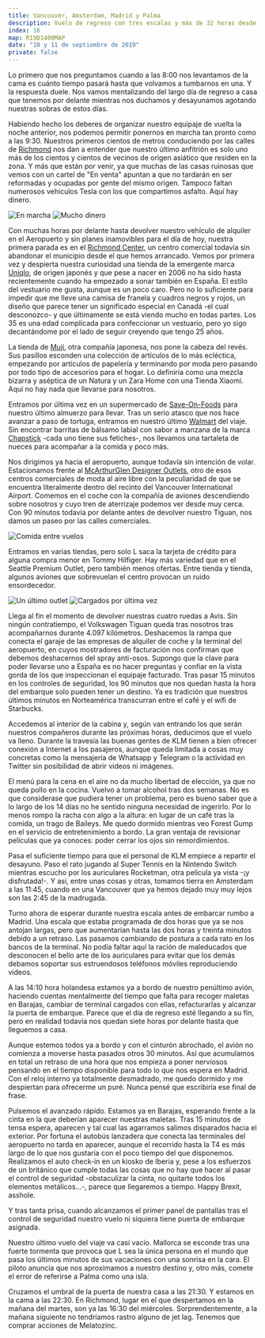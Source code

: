 ```yaml
---
title: Vancouver, Amsterdam, Madrid y Palma
description: Vuelo de regreso con tres escalas y más de 32 horas desde que despertamos en la Columbia Británica hasta que nos acostamos en Mallorca.
index: 16
map: R19D1400MAP
date: "10 y 11 de septiembre de 2019"
private: false
---
```

Lo primero que nos preguntamos cuando a las 8:00 nos levantamos de la cama es cuánto tiempo pasará hasta que volvamos a tumbarnos en una. Y la respuesta duele. Nos vamos mentalizando del largo día de regreso a casa que tenemos por delante mientras nos duchamos y desayunamos agotando nuestras sobras de estos días.

Habiendo hecho los deberes de organizar nuestro equipaje de vuelta la noche anterior, nos podemos permitir ponernos en marcha tan pronto como a las 9:30. Nuestros primeros cientos de metros conduciendo por las calles de [Richmond](https://es.wikipedia.org/wiki/Richmond_(Columbia_Brit%C3%A1nica) "Richmond, Columbia Británica") nos dan a entender que nuestro último anfitrión es solo uno más de los cientos y cientos de vecinos de origen asiático que residen en la zona. Y más que están por venir, ya que muchas de las casas ruinosas que vemos con un cartel de "En venta" apuntan a que no tardarán en ser reformadas y ocupadas por gente del mismo origen. Tampoco faltan numerosos vehículos Tesla con los que compartimos asfalto. Aquí hay dinero.

![En marcha](R19D1401)
![Mucho dinero](R19D1402)

Con muchas horas por delante hasta devolver nuestro vehículo de alquiler en el Aeropuerto y sin planes inamovibles para el día de hoy, nuestra primera parada es en el [Richmond Center](https://www.cfshops.com/richmond-centre.html), un centro comercial todavía sin abandonar el municipio desde el que hemos arrancado. Vemos por primera vez y despierta nuestra curiosidad una tienda de la emergente marca [Uniqlo](https://www.uniqlo.com/es/es/home "Cadena de moda Uniqlo"), de origen japonés y que pese a nacer en 2006 no ha sido hasta recientemente cuando ha empezado a sonar también en España. El estilo del vestuario me gusta, aunque es un poco caro. Pero no lo suficiente para impedir que me lleve una camisa de franela y cuadros negros y rojos, un diseño que parece tener un significado especial en Canadá -el cual desconozco- y que últimamente se está viendo mucho en todas partes. Los 35 es una edad complicada para confeccionar un vestuario, pero yo sigo decantándome por el lado de seguir creyendo que tengo 25 años.

La tienda de [Muji](https://www.muji.com/es/ "Tiendas Muji"), otra compañía japonesa, nos pone la cabeza del revés. Sus pasillos esconden una colección de artículos de lo más ecléctica, empezando por artículos de papelería y terminando por moda pero pasando por todo tipo de accesorios para el hogar. Lo definiría como una mezcla bizarra y aséptica de un Natura y un Zara Home con una Tienda Xiaomi. Aquí no hay nada que llevarse para nosotros.

Entramos por última vez en un supermercado de [Save-On-Foods](https://en.wikipedia.org/wiki/Save-On-Foods "Supermercados Save-On-Foods") para nuestro último almuerzo para llevar. Tras un serio atasco que nos hace avanzar a paso de tortuga, entramos en nuestro último [Walmart](https://www.walmart.ca/en "Hipermercados Walmart") del viaje. Sin encontrar barritas de bálsamo labial con sabor a manzana de la marca [Chapstick](https://www.chapstick.com/ "Barritas de bálsamo labial Chapstick") -cada uno tiene sus fetiches-, nos llevamos una tartaleta de nueces para acompañar a la comida y poco más.

Nos dirigimos ya hacia el aeropuerto, aunque todavía sin intención de volar. Estacionamos frente al [McArthurGlen Designer Outlets](https://www.mcarthurglen.com/en/outlets/ca/designer-outlet-vancouver/), otro de esos centros comerciales de moda al aire libre con la peculiaridad de que se encuentra literalmente dentro del recinto del Vancouver International Airport. Comemos en el coche con la compañía de aviones descendiendo sobre nosotros y cuyo tren de aterrizaje podemos ver desde muy cerca. Con 90 minutos todavía por delante antes de devolver nuestro Tiguan, nos damos un paseo por las calles comerciales.

![Comida entre vuelos](R19D1403)

Entramos en varias tiendas, pero solo L saca la tarjeta de crédito para alguna compra menor en Tommy Hilfiger. Hay más variedad que en el Seattle Premium Outlet, pero también menos ofertas. Entre tienda y tienda, algunos aviones que sobrevuelan el centro provocan un ruido ensordecedor.

![Un último outlet](R19D1404)
![Cargados por última vez](R19D1405)

Llega al fin el momento de devolver nuestras cuatro ruedas a Avis. Sin ningún contratiempo, el Volkswagen Tiguan queda tras nosotros tras acompañarnos durante 4.097 kilómetros. Deshacemos la rampa que conecta el garaje de las empresas de alquiler de coche y la terminal del aeropuerto, en cuyos mostradores de facturación nos confirman que debemos deshacernos del spray anti-osos. Supongo que la clave para poder llevarse uno a España es no hacer preguntas y confiar en la vista gorda de los que inspeccionan el equipaje facturado. Tras pasar 15 minutos en los controles de seguridad, los 90 minutos que nos quedan hasta la hora del embarque solo pueden tener un destino. Ya es tradición que nuestros últimos minutos en Norteamérica transcurran entre el café y el wifi de Starbucks.

Accedemos al interior de la cabina y, según van entrando los que serán nuestros compañeros durante las próximas horas, deducimos que el vuelo va lleno. Durante la travesía las buenas gentes de KLM tienen a bien ofrecer conexión a Internet a los pasajeros, aunque queda limitada a cosas muy concretas como la mensajería de Whatsapp y Telegram o la actividad en Twitter sin posibilidad de abrir videos ni imágenes.

El menú para la cena en el aire no da mucho libertad de elección, ya que no queda pollo en la cocina. Vuelvo a tomar alcohol tras dos semanas. No es que considerase que pudiera tener un problema, pero es bueno saber que a lo largo de los 14 días no he sentido ninguna necesidad de ingerirlo. Por lo menos rompo la racha con algo a la altura: en lugar de un café tras la comida, un trago de Baileys. Me quedo dormido mientras veo Forest Gump en el servicio de entretenimiento a bordo. La gran ventaja de revisionar películas que ya conoces: poder cerrar los ojos sin remordimientos.

Pasa el suficiente tiempo para que el personal de KLM empiece a repartir el desayuno. Paso el rato jugando al Super Tennis en la Nintendo Switch mientras escucho por los auriculares Rocketman, otra película ya vista -¡y disfrutada!-. Y así, entre unas cosas y otras, tomamos tierra en Amsterdam a las 11:45, cuando en una Vancouver que ya hemos dejado muy muy lejos son las 2:45 de la madrugada.

Turno ahora de esperar durante nuestra escala antes de embarcar rumbo a Madrid. Una escala que estaba programada de dos horas que ya se nos antojan largas, pero que aumentarían hasta las dos horas y treinta minutos debido a un retraso. Las pasamos cambiando de postura a cada rato en los bancos de la terminal. No podía faltar aquí la ración de maleducados que desconocen el bello arte de los auriculares para evitar que los demás debamos soportar sus estruendosos teléfonos móviles reproduciendo videos.

A las 14:10 hora holandesa estamos ya a bordo de nuestro penúltimo avión, haciendo cuentas mentalmente del tiempo que falta para recoger maletas en Barajas, cambiar de terminal cargados con ellas, refacturarlas y alcanzar la puerta de embarque. Parece que el día de regreso esté llegando a su fin, pero en realidad todavía nos quedan siete horas por delante hasta que lleguemos a casa.

Aunque estemos todos ya a bordo y con el cinturón abrochado, el avión no comienza a moverse hasta pasados otros 30 minutos. Así que acumulamos en total un retraso de una hora que nos empieza a poner nerviosos pensando en el tiempo disponible para todo lo que nos espera en Madrid. Con el reloj interno ya totalmente desmadrado, me quedo dormido y me despiertan para ofrecerme un puré. Nunca pensé que escribiría ese final de frase.

Pulsemos el avanzado rápido. Estamos ya en Barajas, esperando frente a la cinta en la que deberían aparecer nuestras maletas. Tras 15 minutos de tensa espera, aparecen y tal cual las agarramos salimos disparados hacia el exterior. Por fortuna el autobús lanzadera que conecta las terminales del aeropuerto no tarda en aparecer, aunque el recorrido hasta la T4 es más largo de lo que nos gustaría con el poco tiempo del que disponemos. Realizamos el auto check-in en un kiosko de Iberia y, pese a los esfuerzos de un británico que cumple todas las cosas que no hay que hacer al pasar el control de seguridad -obstaculizar la cinta, no quitarte todos los elementos metálicos...-, parece que llegaremos a tiempo. Happy Brexit, asshole.

Y tras tanta prisa, cuando alcanzamos el primer panel de pantallas tras el control de seguridad nuestro vuelo ni siquiera tiene puerta de embarque asignada.

Nuestro último vuelo del viaje va casi vacío. Mallorca se esconde tras una fuerte tormenta que provoca que L sea la única persona en el mundo que pasa los últimos minutos de sus vacaciones con una sonrisa en la cara. El piloto anuncia que nos aproximamos a nuestro destino y, otro más, comete el error de referirse a Palma como una isla.

Cruzamos el umbral de la puerta de nuestra casa a las 21:30. Y estamos en la cama a las 22:30. En Richmond, lugar en el que despertamos en la mañana del martes, son ya las 16:30 del miércoles. Sorprendentemente, a la mañana siguiente no tendríamos rastro alguno de jet lag. Tenemos que comprar acciones de Melatozinc.